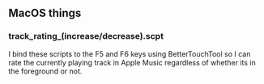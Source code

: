 ## MacOS things

### track_rating_(increase/decrease).scpt
I bind these scripts to the F5 and F6 keys using BetterTouchTool so I can rate the currently playing track in Apple Music regardless of whether its in the foreground or not.
